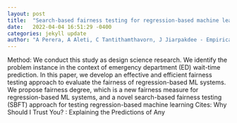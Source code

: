 ```yaml
---
layout: post
title:  "Search-based fairness testing for regression-based machine learning systems"
date:   2022-04-04 16:51:29 -0400
categories: jekyll update
author: "A Perera, A Aleti, C Tantithamthavorn, J Jiarpakdee - Empirical Software , 2022"
---
```

Method: We conduct this study as design science research. We identify the problem instance in the context of emergency department (ED) wait-time prediction. In this paper, we develop an effective and efficient fairness testing approach to evaluate the fairness of regression-based ML systems. We propose fairness degree, which is a new fairness measure for regression-based ML systems, and a novel search-based fairness testing (SBFT) approach for testing regression-based machine learning Cites:   Why Should I Trust You? : Explaining the Predictions of Any